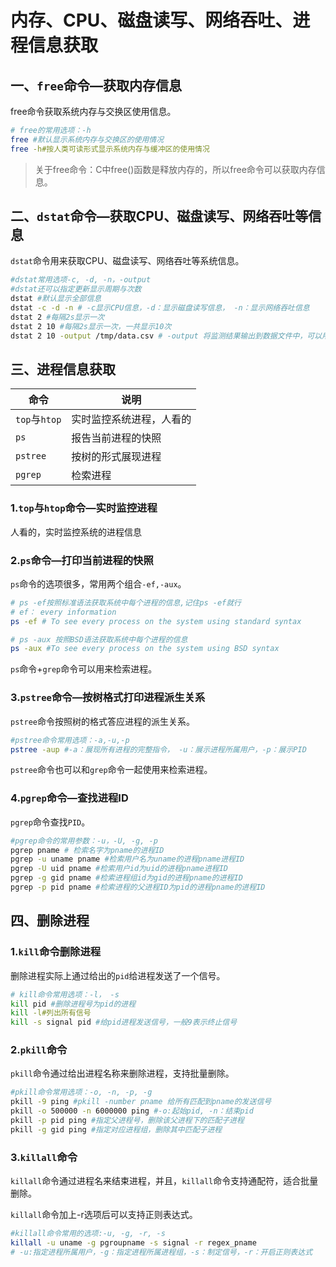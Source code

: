 # 内存、CPU、磁盘读写、网络吞吐、进程信息获取

## 一、`free`命令—获取内存信息

free命令获取系统内存与交换区使用信息。

```bash
# free的常用选项：-h
free #默认显示系统内存与交换区的使用情况
free -h#按人类可读形式显示系统内存与缓冲区的使用情况
```

> 关于free命令：C中free()函数是释放内存的，所以free命令可以获取内存信息。



## 二、`dstat`命令—获取CPU、磁盘读写、网络吞吐等信息

`dstat`命令用来获取CPU、磁盘读写、网络吞吐等系统信息。

```bash
#dstat常用选项-c, -d, -n，-output
#dstat还可以指定更新显示周期与次数
dstat #默认显示全部信息
dstat -c -d -n # -c显示CPU信息，-d：显示磁盘读写信息， -n：显示网络吞吐信息
dstat 2 #每隔2s显示一次
dstat 2 10 #每隔2s显示一次，一共显示10次
dstat 2 10 -output /tmp/data.csv # -output 将监测结果输出到数据文件中，可以用于数据分析
```



## 三、进程信息获取

| 命令          | 说明                     |
| ------------- | ------------------------ |
| `top`与`htop` | 实时监控系统进程，人看的 |
| `ps`          | 报告当前进程的快照       |
| `pstree`      | 按树的形式展现进程       |
| `pgrep`       | 检索进程                 |

### 1.`top`与`htop`命令—实时监控进程

人看的，实时监控系统的进程信息

### 2.`ps`命令—打印当前进程的快照

`ps`命令的选项很多，常用两个组合`-ef,-aux`。

```bash
# ps -ef按照标准语法获取系统中每个进程的信息,记住ps -ef就行
# ef： every information
ps -ef # To see every process on the system using standard syntax

# ps -aux 按照BSD语法获取系统中每个进程的信息
ps -aux #To see every process on the system using BSD syntax
```

`ps`命令+`grep`命令可以用来检索进程。

### 3.`pstree`命令—按树格式打印进程派生关系

`pstree`命令按照树的格式答应进程的派生关系。

```bash
#pstree命令常用选项：-a,-u,-p
pstree -aup #-a：展现所有进程的完整指令， -u：展示进程所属用户，-p：展示PID
```

`pstree`命令也可以和`grep`命令一起使用来检索进程。

### 4.`pgrep`命令—查找进程ID

`pgrep`命令查找`PID`。

```bash
#pgrep命令的常用参数：-u，-U, -g, -p
pgrep pname # 检索名字为pname的进程ID
pgrep -u uname pname #检索用户名为uname的进程pname进程ID
pgrep -U uid pname #检索用户id为uid的进程pname进程ID
pgrep -g gid pname #检索进程组id为gid的进程pname的进程ID
pgrep -p pid pname #检索进程的父进程ID为pid的进程pname的进程ID
```



## 四、删除进程

### 1.`kill`命令删除进程

删除进程实际上通过给出的`pid`给进程发送了一个信号。

```bash
# kill命令常用选项：-l， -s
kill pid #删除进程号为pid的进程
kill -l#列出所有信号
kill -s signal pid #给pid进程发送信号，一般9表示终止信号
```



### 2.`pkill`命令

`pkill`命令通过给出进程名称来删除进程，支持批量删除。

```bash
#pkill命令常用选项：-o, -n, -p, -g
pkill -9 ping #pkill -number pname 给所有匹配到pname的发送信号
pkill -o 500000 -n 6000000 ping #-o:起始pid, -n：结束pid
pkill -p pid ping #指定父进程号，删除该父进程下的匹配子进程
pkill -g gid ping #指定对应进程组，删除其中匹配子进程
```



### 3.`killall`命令

`killall`命令通过进程名来结束进程，并且，`killall`命令支持通配符，适合批量删除。

`killall`命令加上-r选项后可以支持正则表达式。

```bash
#killall命令常用的选项:-u, -g, -r, -s
killall -u uname -g pgroupname -s signal -r regex_pname
# -u:指定进程所属用户，-g：指定进程所属进程组，-s：制定信号，-r：开启正则表达式
```



